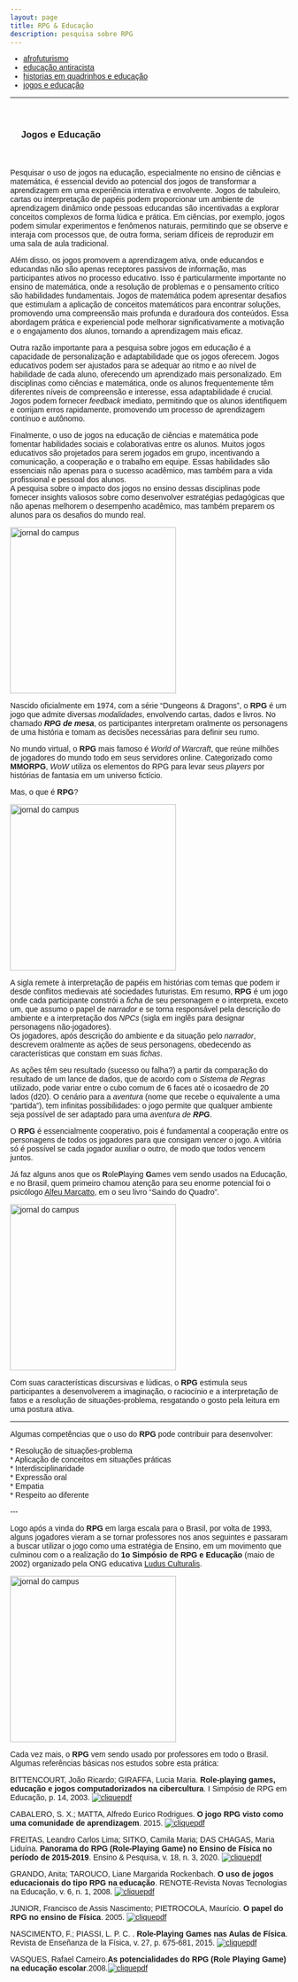 ```yaml
---
layout: page
title: RPG & Educação
description: pesquisa sobre RPG
---
```

<html lang="pt-BR">
<head>
    <meta charset="UTF-8">
    <meta name="viewport" content="width=device-width, initial-scale=1.0">
    <title>Menu de Navegação</title>
    <style>
        body {
            font-family: Arial, sans-serif;
        }
        .menu {
            background-color: #333;
            overflow: hidden;
        }
        .menu a {
            float: left;
            display: block;
            color: white;
            text-align: center;
            padding: 14px 16px;
            text-decoration: none;
        }
        .menu a:hover {
            background-color: #ddd;
            color: black;
        }
        .content {
            padding: 20px;
        }
    </style>
</head>
<body>

<div class="navbar">
  <div class="navbar-inner">
      <ul class="nav">
          <li><a href= "/pages/pesquisa_afro.html">afrofuturismo</a></li>
          <li><a href= "/pages/pesquisa_edu.html">educação antiracista</a></li>
          <li><a href= "/pages/pesquisa_hq.html">historias em quadrinhos e educação</a></li>
            <li><a href= "/pages/pesquisa_jogos.html">jogos e educação</a></li>
      </ul>
  </div>
</div>
<p>
<p>

---
<p>
<div class="content">
    <h3 id="jogos">Jogos e Educação</h3>
</div>
<p>
<p style="text-align: justify;">

Pesquisar o uso de jogos na educação, especialmente no ensino de ciências e matemática, é essencial devido ao potencial dos jogos de transformar a aprendizagem em uma experiência interativa e envolvente. Jogos de tabuleiro, cartas ou interpretação de papéis podem proporcionar um ambiente de aprendizagem dinâmico onde pessoas educandas são incentivadas a explorar conceitos complexos de forma lúdica e prática. Em ciências, por exemplo, jogos podem simular experimentos e fenômenos naturais, permitindo que se observe e interaja com processos que, de outra forma, seriam difíceis de reproduzir em uma sala de aula tradicional.<br />
<p>
Além disso, os jogos promovem a aprendizagem ativa, onde educandos e educandas não são apenas receptores passivos de informação, mas participantes ativos no processo educativo. Isso é particularmente importante no ensino de matemática, onde a resolução de problemas e o pensamento crítico são habilidades fundamentais. Jogos de matemática podem apresentar desafios que estimulam  a aplicação de conceitos matemáticos para encontrar soluções, promovendo uma compreensão mais profunda e duradoura dos conteúdos. Essa abordagem prática e experiencial pode melhorar significativamente a motivação e o engajamento dos alunos, tornando a aprendizagem mais eficaz.<br />
<p>
Outra razão importante para a pesquisa sobre jogos em educação é a capacidade de personalização e adaptabilidade que os jogos oferecem. Jogos educativos podem ser ajustados para se adequar ao ritmo e ao nível de habilidade de cada aluno, oferecendo um aprendizado mais personalizado. Em disciplinas como ciências e matemática, onde os alunos frequentemente têm diferentes níveis de compreensão e interesse, essa adaptabilidade é crucial. Jogos podem fornecer <i>feedback</i> imediato, permitindo que os alunos identifiquem e corrijam erros rapidamente, promovendo um processo de aprendizagem contínuo e autônomo.<br />
<p>
Finalmente, o uso de jogos na educação de ciências e matemática pode fomentar habilidades sociais e colaborativas entre os alunos. Muitos jogos educativos são projetados para serem jogados em grupo, incentivando a comunicação, a cooperação e o trabalho em equipe. Essas habilidades são essenciais não apenas para o sucesso acadêmico, mas também para a vida profissional e pessoal dos alunos.<br />
 A pesquisa sobre o impacto dos jogos no ensino dessas disciplinas pode fornecer insights valiosos sobre como desenvolver estratégias pedagógicas que não apenas melhorem o desempenho acadêmico, mas também preparem os alunos para os desafios do mundo real.
<p>
<p>
<img src="https://itxesco.github.io/assets/figuras/rpg/JC_RPG.jpg" alt="jornal do campus" style="height: 300px; width: auto; object-fit: cover;">

<p>
Nascido oficialmente em 1974, com a série “Dungeons & Dragons”, o <b>RPG</b> é um jogo que admite diversas <i>modalidades</i>, envolvendo cartas, dados e livros. No chamado <i><b>RPG de mesa</b></i>, os participantes interpretam oralmente os personagens de uma história e tomam as decisões necessárias para definir seu rumo.
<p>
No mundo virtual, o <b>RPG</b> mais famoso é <i>World of Warcraft</i>, que reúne milhões de jogadores do mundo todo em seus servidores online. Categorizado como  <b>MMORPG</b>, <i>WoW</i>  utiliza os elementos do RPG para levar seus <i>players</i> por histórias de fantasia em um universo fictício.
<p>
Mas, o que é <b>RPG</b>?
<p>
<img src="https://itxesco.github.io/assets/figuras/rpg/lots-of-dice.jpg" alt="jornal do campus" style="height: 300px; width: auto; object-fit: cover;">

<p>
A sigla remete à interpretação de papéis em histórias com temas que podem ir desde conflitos medievais até sociedades futuristas. Em resumo,  <b>RPG</b> é um jogo onde cada participante constrói a <i>ficha</i> de seu personagem e o interpreta, exceto um, que assumo o papel de <i>narrador</i> e se torna  responsável pela descrição do ambiente e a interpretação dos <i>NPCs</i> (sigla em inglês para designar personagens não-jogadores). <br />
Os jogadores, após descrição do ambiente e da situação pelo <i>narrador</i>, descrevem oralmente as ações de seus personagens, obedecendo as características que constam em suas <i>fichas</i>.
<p>
As ações têm seu resultado (sucesso ou falha?) a partir da comparação do resultado de um lance de dados, que de acordo com o <i>Sistema de Regras</i> utilizado, pode variar entre o cubo comum de 6 faces até o icosaedro de 20 lados (d20). O cenário para a <i>aventura</i> (nome que recebe o   equivalente a uma “partida”), tem infinitas possibilidades: o jogo permite que  qualquer ambiente seja possível de ser adaptado para uma <i>aventura de <b>RPG</b></i>.
<p>
O <b>RPG</b> é essencialmente cooperativo, pois é fundamental a cooperação entre os personagens de todos os jogadores para que  consigam <i>vencer</i> o jogo. A vitória só é possível se cada jogador auxiliar o outro, de modo que todos vencem juntos.
<p>
Já faz alguns anos que os <b>R</b>ole<b>P</b>laying <b>G</b>ames vem sendo usados na Educação, e no Brasil, quem primeiro chamou atenção para seu enorme potencial foi o psicólogo <a href="http://www.alfmarc.psc.br">Alfeu Marcatto</a>, em o seu livro “Saindo do Quadro”.
<p>
<p>
<img src="https://itxesco.github.io/assets/figuras/rpg/ice_dragon.jpg" alt="jornal do campus" style="height: 300px; width: auto; object-fit: cover;">

<p>
 Com suas características discursivas e lúdicas, o <b>RPG</b> estimula seus participantes a desenvolverem a imaginação, o raciocínio e a interpretação de fatos e a resolução de situações-problema, resgatando o gosto pela leitura em uma postura ativa.

---
<p>
Algumas competências que o uso do <b>RPG</b> pode contribuir para desenvolver:
<p>
* Resolução de situações-problema<br />  
* Aplicação de conceitos em situações práticas  <br />
* Interdisciplinaridade  <br />
* Expressão oral  <br />
* Empatia  <br />
* Respeito ao diferente  <br />
<p>
---

Logo após a vinda do <b>RPG</b> em larga escala para o Brasil, por volta de 1993, alguns jogadores  vieram a se tornar professores nos anos seguintes e passaram a buscar utilizar o jogo como uma  estratégia de Ensino, em um movimento que culminou com o a realização do <b>1o Simpósio de RPG e Educação</b> (maio de 2002) organizado pela ONG educativa <a href="www.rpgeducacao.com.br">Ludus Culturalis</a>.  
<p>
<img src="https://itxesco.github.io/assets/figuras/rpg/einstein.jpg" alt="jornal do campus" style="height: 300px; width: auto; object-fit: cover;">
<p>
Cada vez mais, o <b>RPG</b> vem sendo usado por professores em todo o Brasil. Algumas referências básicas nos estudos sobre esta prática:

<p>
BITTENCOURT, João Ricardo; GIRAFFA, Lucia Maria. <b>Role-playing games, educação e jogos computadorizados na cibercultura</b>. I Simpósio de RPG em Educação, p. 14, 2003. <a href="https://d1wqtxts1xzle7.cloudfront.net/49291500/historiapaper03.pdf?1475417856=&response-content-disposition=inline%3B+filename%3DRole_Playing_Games_Educacao_e_Jogos_Comp.pdf&Expires=1607975730&Signature=CPwz~-sLxvf1hF41gTd0tpJQqQeX2CFYOo-H59GY05AGokUzXKZDjYJzc5nmgo9G1-UNGauCJxb-NmFzU1efebdgbXeGfcbivbHDLyMAlpboign4DO5roW-p2-mkQJKi5ClTA3D1fAVo3EU6cnT3bgUG2u6Nbo3KIUwtIKhKmcVa4u~9LBRlWVuG6zIZfqQjHWhc5jtoXbtY0HIHFYGZhMT3YeppBEH8Y7t6pqqH3Si5kXdsRw3Iag2h6828lH8u6FJzThXiXWlBXEv181spkmUC3Wv9B-ipPu0WZFqixFb1bVTTZQDPMt2wCmC4zIW~SyEpKw5CGTv98zL6kx9~4w__&Key-Pair-Id=APKAJLOHF5GGSLRBV4ZA"><img src="https://itxesco.github.io/imagens/icones/icons16/pdf-icon.png" alt=clique para baixar>pdf</a><br />
<p>
CABALERO, S. X.; MATTA, Alfredo Eurico Rodrigues. <b>O jogo RPG visto como uma comunidade de aprendizagem</b>. 2015. <a href="http://www.comunidadesvirtuais.pro.br/seminario2/trabalhos/suelixavier_alfredoeurico.pdf"><img src="https://itxesco.github.io/imagens/icones/icons16/pdf-icon.png" alt=clique para baixar>pdf</a><br />
<p>
FREITAS, Leandro Carlos Lima; SITKO, Camila Maria; DAS CHAGAS, Maria Liduína. <b>Panorama do RPG (Role-Playing Game) no Ensino de Física no período de 2015-2019</b>. Ensino & Pesquisa, v. 18, n. 3, 2020. <a href="http://periodicos.unespar.edu.br/index.php/ensinoepesquisa/article/view/3693"><img src="https://itxesco.github.io/imagens/icones/icons16/pdf-icon.png" alt=clique para baixar>pdf</a><br />
<p>
GRANDO, Anita; TAROUCO, Liane Margarida Rockenbach. <b>O uso de jogos educacionais do tipo RPG na educação</b>. RENOTE-Revista Novas Tecnologias na Educação, v. 6, n. 1, 2008. <a href="https://www.seer.ufrgs.br/renote/article/viewFile/14403/8308"><img src="https://itxesco.github.io/imagens/icones/icons16/pdf-icon.png" alt=clique para baixar>pdf</a><br />
<p>
JUNIOR, Francisco de Assis Nascimento; PIETROCOLA, Maurício. <b>O papel do RPG no ensino de Física</b>. 2005.
<a href="https://sites.usp.br/nupic/wp-content/uploads/sites/293/2016/05/Francisco_de_Assis_Nascimento_Junior_O_PAPEL_DO_RPG.pdf"><img src="https://itxesco.github.io/imagens/icones/icons16/pdf-icon.png" alt=clique para baixar>pdf</a><br />
<p>
NASCIMENTO, F.; PIASSI, L. P. C. . <b>Role-Playing Games nas Aulas de Física</b>. Revista de Enseñanza de la Física, v. 27, p. 675-681, 2015. <a href="https://itxesco.github.io/assets/articles/Role-Playing_Games_nas_Aulas_de_Fsica.pdf"><img src="https://itxesco.github.io/imagens/icones/icons16/pdf-icon.png" alt=clique para baixar>pdf</a><br />
<p>
VASQUES, Rafael Carneiro.<b>As potencialidades do RPG (Role Playing Game) na educação escolar</b>.2008.<a href="https://repositorio.unesp.br/handle/11449/90316"><img src="https://itxesco.github.io/imagens/icones/icons16/pdf-icon.png" alt=clique para baixar>pdf</a><br />
<p>
</p>
